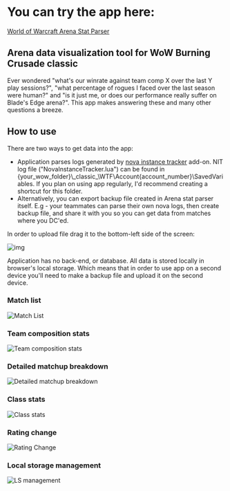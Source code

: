 # You can try the app here:
[World of Warcraft Arena Stat Parser](https://arena-stat-parser.netlify.app/#/team-comps)


## Arena data visualization tool for WoW Burning Crusade classic
Ever wondered "what's our winrate against team comp X over the last Y play sessions?", "what percentage of rogues I faced over the last season were human?" and 
"is it just me, or does our performance really suffer on Blade's Edge arena?". This app makes answering these and many other questions a breeze.


## How to use
There are two ways to get data into the app:
- Application parses logs generated by [nova instance tracker](https://www.curseforge.com/wow/addons/nova-instance-tracker) add-on.
NIT log file ("NovaInstanceTracker.lua") can be found in {your_wow_folder}\\_classic\_\WTF\Account\{account_number}\SavedVariables.
If you plan on using app regularly, I'd recommend creating a shortcut for this folder.
- Alternatively, you can export backup file created in Arena stat parser itself. E.g - your
teammates can parse their own nova logs, then create backup file, and share it with you so
you can get data from matches where you DC'ed.

In order to upload file drag it to the bottom-left side of the screen:

![img](https://i.imgur.com/qMcQSBW.png)

Application has no back-end, or database. All data is stored locally in browser's local storage.
Which means that in order to use app on a second device you'll need to make a backup file and upload it on the second device.



### Match list
![Match List](https://i.imgur.com/b8tOuY1.png)

### Team composition stats
![Team composition stats](https://i.imgur.com/Z11sswv.png)

### Detailed matchup breakdown
![Detailed matchup breakdown](https://i.imgur.com/w0Lr7rd.png)

### Class stats
![Class stats](https://i.imgur.com/qLycKng.png)

### Rating change
![Rating Change](https://i.imgur.com/RHQYlqs.png)

### Local storage management
![LS management](https://i.imgur.com/FcN8zm2.png)
